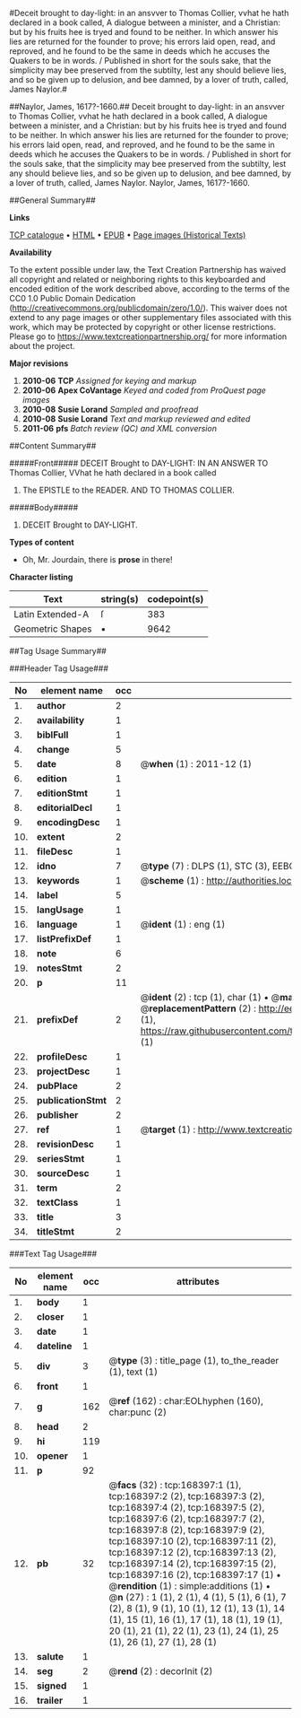 #Deceit brought to day-light: in an ansvver to Thomas Collier, vvhat he hath declared in a book called, A dialogue between a minister, and a Christian: but by his fruits hee is tryed and found to be neither. In which answer his lies are returned for the founder to prove; his errors laid open, read, and reproved, and he found to be the same in deeds which he accuses the Quakers to be in words. / Published in short for the souls sake, that the simplicity may bee preserved from the subtilty, lest any should believe lies, and so be given up to delusion, and bee damned, by a lover of truth, called, James Naylor.#

##Naylor, James, 1617?-1660.##
Deceit brought to day-light: in an ansvver to Thomas Collier, vvhat he hath declared in a book called, A dialogue between a minister, and a Christian: but by his fruits hee is tryed and found to be neither. In which answer his lies are returned for the founder to prove; his errors laid open, read, and reproved, and he found to be the same in deeds which he accuses the Quakers to be in words. / Published in short for the souls sake, that the simplicity may bee preserved from the subtilty, lest any should believe lies, and so be given up to delusion, and bee damned, by a lover of truth, called, James Naylor.
Naylor, James, 1617?-1660.

##General Summary##

**Links**

[TCP catalogue](http://www.ota.ox.ac.uk/tcp/)  • 
[HTML](http://tei.it.ox.ac.uk/tcp/Texts-HTML/free/A89/A89832.html)  • 
[EPUB](http://tei.it.ox.ac.uk/tcp/Texts-EPUB/free/A89/A89832.epub) • 
[Page images (Historical Texts)](https://historicaltexts.jisc.ac.uk/eebo-99863095e)

**Availability**

To the extent possible under law, the Text Creation Partnership has waived all copyright and related or neighboring rights to this keyboarded and encoded edition of the work described above, according to the terms of the CC0 1.0 Public Domain Dedication (http://creativecommons.org/publicdomain/zero/1.0/). This waiver does not extend to any page images or other supplementary files associated with this work, which may be protected by copyright or other license restrictions. Please go to https://www.textcreationpartnership.org/ for more information about the project.

**Major revisions**

1. __2010-06__ __TCP__ *Assigned for keying and markup*
1. __2010-06__ __Apex CoVantage__ *Keyed and coded from ProQuest page images*
1. __2010-08__ __Susie Lorand__ *Sampled and proofread*
1. __2010-08__ __Susie Lorand__ *Text and markup reviewed and edited*
1. __2011-06__ __pfs__ *Batch review (QC) and XML conversion*

##Content Summary##

#####Front#####
DECEIT Brought to DAY-LIGHT: IN AN ANSWER TO Thomas Collier, VVhat he hath declared in a book called
1. The EPISTLE to the READER. AND TO THOMAS COLLIER.

#####Body#####

1. DECEIT Brought to DAY-LIGHT.

**Types of content**

  * Oh, Mr. Jourdain, there is **prose** in there!

**Character listing**


|Text|string(s)|codepoint(s)|
|---|---|---|
|Latin Extended-A|ſ|383|
|Geometric Shapes|▪|9642|

##Tag Usage Summary##

###Header Tag Usage###

|No|element name|occ|attributes|
|---|---|---|---|
|1.|__author__|2||
|2.|__availability__|1||
|3.|__biblFull__|1||
|4.|__change__|5||
|5.|__date__|8| @__when__ (1) : 2011-12 (1)|
|6.|__edition__|1||
|7.|__editionStmt__|1||
|8.|__editorialDecl__|1||
|9.|__encodingDesc__|1||
|10.|__extent__|2||
|11.|__fileDesc__|1||
|12.|__idno__|7| @__type__ (7) : DLPS (1), STC (3), EEBO-CITATION (1), PROQUEST (1), VID (1)|
|13.|__keywords__|1| @__scheme__ (1) : http://authorities.loc.gov/ (1)|
|14.|__label__|5||
|15.|__langUsage__|1||
|16.|__language__|1| @__ident__ (1) : eng (1)|
|17.|__listPrefixDef__|1||
|18.|__note__|6||
|19.|__notesStmt__|2||
|20.|__p__|11||
|21.|__prefixDef__|2| @__ident__ (2) : tcp (1), char (1)  •  @__matchPattern__ (2) : ([0-9\-]+):([0-9IVX]+) (1), (.+) (1)  •  @__replacementPattern__ (2) : http://eebo.chadwyck.com/downloadtiff?vid=$1&page=$2 (1), https://raw.githubusercontent.com/textcreationpartnership/Texts/master/tcpchars.xml#$1 (1)|
|22.|__profileDesc__|1||
|23.|__projectDesc__|1||
|24.|__pubPlace__|2||
|25.|__publicationStmt__|2||
|26.|__publisher__|2||
|27.|__ref__|1| @__target__ (1) : http://www.textcreationpartnership.org/docs/. (1)|
|28.|__revisionDesc__|1||
|29.|__seriesStmt__|1||
|30.|__sourceDesc__|1||
|31.|__term__|2||
|32.|__textClass__|1||
|33.|__title__|3||
|34.|__titleStmt__|2||


###Text Tag Usage###

|No|element name|occ|attributes|
|---|---|---|---|
|1.|__body__|1||
|2.|__closer__|1||
|3.|__date__|1||
|4.|__dateline__|1||
|5.|__div__|3| @__type__ (3) : title_page (1), to_the_reader (1), text (1)|
|6.|__front__|1||
|7.|__g__|162| @__ref__ (162) : char:EOLhyphen (160), char:punc (2)|
|8.|__head__|2||
|9.|__hi__|119||
|10.|__opener__|1||
|11.|__p__|92||
|12.|__pb__|32| @__facs__ (32) : tcp:168397:1 (1), tcp:168397:2 (2), tcp:168397:3 (2), tcp:168397:4 (2), tcp:168397:5 (2), tcp:168397:6 (2), tcp:168397:7 (2), tcp:168397:8 (2), tcp:168397:9 (2), tcp:168397:10 (2), tcp:168397:11 (2), tcp:168397:12 (2), tcp:168397:13 (2), tcp:168397:14 (2), tcp:168397:15 (2), tcp:168397:16 (2), tcp:168397:17 (1)  •  @__rendition__ (1) : simple:additions (1)  •  @__n__ (27) : 1 (1), 2 (1), 4 (1), 5 (1), 6 (1), 7 (2), 8 (1), 9 (1), 10 (1), 12 (1), 13 (1), 14 (1), 15 (1), 16 (1), 17 (1), 18 (1), 19 (1), 20 (1), 21 (1), 22 (1), 23 (1), 24 (1), 25 (1), 26 (1), 27 (1), 28 (1)|
|13.|__salute__|1||
|14.|__seg__|2| @__rend__ (2) : decorInit (2)|
|15.|__signed__|1||
|16.|__trailer__|1||
